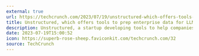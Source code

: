 ```yaml
---
external: true
url: https://techcrunch.com/2023/07/19/unstructured-which-offers-tools-to-prep-enterprise-data-for-llms-raises-25m/
title: Unstructured, which offers tools to prep enterprise data for LLMs, raises $25M
description: Unstructured, a startup developing tools to help companies prep data for use with LLMs, has raised $25 million across Series A and seed rounds.
date: 2023-07-19T15:00:52
icon: https://superb-rose-sheep.faviconkit.com/techcrunch.com/32
source: TechCrunch
---
```

